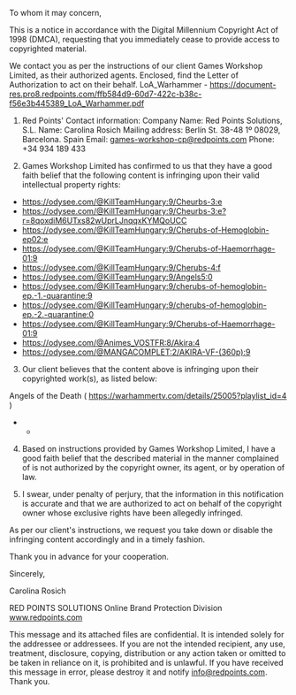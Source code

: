 To whom it may concern,

This is a notice in accordance with the Digital Millennium Copyright Act of 1998 (DMCA), requesting that you immediately cease to provide access to copyrighted material.

We contact you as per the instructions of our client Games Workshop Limited, as their authorized agents. Enclosed, find the Letter of Authorization to act on their behalf. LoA_Warhammer - https://document-res.pro8.redpoints.com/ffb584d9-60d7-422c-b38c-f56e3b445389_LoA_Warhammer.pdf


1) Red Points' Contact information:
Company Name: Red Points Solutions, S.L.
Name: Carolina Rosich
Mailing address: Berlín St. 38-48 1º 08029, Barcelona. Spain
Email: games-workshop-cp@redpoints.com
Phone: +34 934 189 433

2) Games Workshop Limited has confirmed to us that they have a good faith belief that the following content is infringing upon their valid intellectual property rights:

- https://odysee.com/@KillTeamHungary:9/Cheurbs-3:e
- https://odysee.com/@KillTeamHungary:9/Cheurbs-3:e?r=8qoxdiM6UTxs82wUprLJnqqxKYMQoUCC
- https://odysee.com/@KillTeamHungary:9/Cherubs-of-Hemoglobin-ep02:e
- https://odysee.com/@KillTeamHungary:9/Cherubs-of-Haemorrhage-01:9
- https://odysee.com/@KillTeamHungary:9/Cherubs-4:f
- https://odysee.com/@KillTeamHungary:9/Angels5:0
- https://odysee.com/@KillTeamHungary:9/cherubs-of-hemoglobin-ep.-1.-quarantine:9
-  https://odysee.com/@KillTeamHungary:9/cherubs-of-hemoglobin-ep.-2.-quarantine:0
- https://odysee.com/@KillTeamHungary:9/Cherubs-of-Haemorrhage-01:9
- https://odysee.com/@Animes_VOSTFR:8/Akira:4
- https://odysee.com/@MANGACOMPLET:2/AKIRA-VF-(360p):9

3) Our client believes that the content above is infringing upon their copyrighted work(s), as listed below:

Angels of the Death ( https://warhammertv.com/details/25005?playlist_id=4 )
- -

4) Based on instructions provided by Games Workshop Limited, I have a good faith belief that the described material in the manner complained of is not authorized by the copyright owner, its agent, or by operation of law.

5) I swear, under penalty of perjury, that the information in this notification is accurate and that we are authorized to act on behalf of the copyright owner whose exclusive rights have been allegedly infringed.

As per our client's instructions, we request you take down or disable the infringing content accordingly and in a timely fashion.

Thank you in advance for your cooperation.

Sincerely,

Carolina Rosich

RED POINTS SOLUTIONS
Online Brand Protection Division
<personal information redacted>www.redpoints.com

This message and its attached files are confidential. It is intended solely for the addressee or addressees. If you are not the intended recipient, any use, treatment, disclosure, copying, distribution or any action taken or omitted to be taken in reliance on it, is prohibited and is unlawful. If you have received this message in error, please destroy it and notify info@redpoints.com. Thank you.
